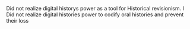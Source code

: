  Did not realize digital historys power as a tool for Historical revisionism. I Did not realize digital histories power to codify oral histories and prevent their loss
